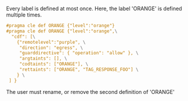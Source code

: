 Every label is defined at most once. Here, the label 'ORANGE' is defined multiple times.

```c
#pragma cle def ORANGE {"level":"orange"}
#pragma cle def ORANGE {"level":"orange",\
  "cdf": [\
    {"remotelevel":"purple", \
     "direction": "egress", \
     "guarddirective": { "operation": "allow" }, \
     "argtaints": [], \
     "codtaints": ["ORANGE"], \
     "rettaints": ["ORANGE", "TAG_RESPONSE_FOO"] \
    } \
 ] }
```

The user must rename, or remove the second definition of 'ORANGE' 